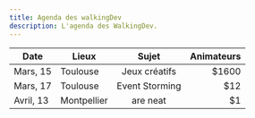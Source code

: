 ```yaml
---
title: Agenda des walkingDev
description: L'agenda des WalkingDev.
---
```


| Date       | Lieux       | Sujet             | Animateurs
| --------   | --------    |:-----------------:| -------------:|
| Mars, 15   | Toulouse    | Jeux créatifs     | $1600 |
| Mars, 17   | Toulouse    | Event Storming    |   $12 |
| Avril, 13  | Montpellier | are neat          |    $1 |